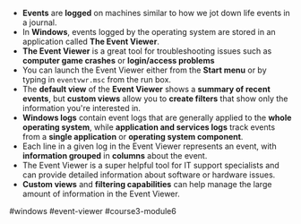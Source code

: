 -   **Events** are **logged** on machines similar to how we jot down life events in a journal.
-   In **Windows**, events logged by the operating system are stored in an application called **The Event Viewer**.
-   **The Event Viewer** is a great tool for troubleshooting issues such as **computer game crashes** or **login/access problems**
-   You can launch the Event Viewer either from the **Start menu** or by typing in `eventvwr.msc` from the run box.
-   The **default view** of the **Event Viewer** shows a **summary of recent events**, but **custom views** allow you to **create filters** that show only the information you're interested in.
- **Windows logs** contain event logs that are generally applied to the **whole operating system**, while **application and services logs** track events from a **single application** or **operating system component**.
-   Each line in a given log in the Event Viewer represents an event, with **information grouped** in **columns** about the event.
-   The Event Viewer is a super helpful tool for IT support specialists and can provide detailed information about software or hardware issues.
-   **Custom views** and **filtering capabilities** can help manage the large amount of information in the Event Viewer.

#windows #event-viewer #course3-module6 